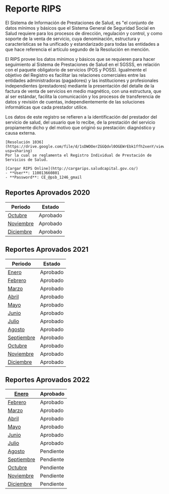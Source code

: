 # Reporte RIPS

El Sistema de Información de Prestaciones de Salud, es "el conjunto de datos mínimos y básicos que el Sistema General de Seguridad Social en Salud requiere para los procesos de dirección, regulación y control, y como soporte de la venta de servicio, cuya denominación, estructura y características se ha unificado y estandarizado para todas las entidades a que hace referencia el artículo segundo de la Resolución en mención.

El RIPS provee los datos mínimos y básicos que se requieren para hacer seguimiento al Sistema de Prestaciones de Salud en el SGSSS, en relación con el paquete obligatorio de servicios (POS y POSS). Igualmente el objetivo del Registro es facilitar las relaciones comerciales entre las entidades administradoras (pagadores) y las instituciones y profesionales independientes (prestadores) mediante la presentación del detalle de la factura de venta de servicios en medio magnético, con una estructura, que al ser estándar, facilita la comunicación y los procesos de transferencia de datos y revisión de cuentas, independientemente de las soluciones informáticas que cada prestador utilice.

Los datos de este registro se refieren a la identificación del prestador del servicio de salud, del usuario que lo recibe, de la prestación del servicio propiamente dicho y del motivo que originó su prestación: diagnóstico y causa externa.


```{note}
[Resolución 1036](https://drive.google.com/file/d/1sDWOOerZGGQdvl0OGEWrEbk1ffh2xenY/view?usp=sharing)
Por la cual se reglamenta el Registro Individual de Prestación de Servicios de Salud.

```

```{note}
[Cargar RIPS Online](http://cargarips.saludcapital.gov.co/)
- **User**: 110013660801
- **Password**: CE_@psb_1246_gmail
```

## Reportes Aprovados **2020**

| Periodo                                                                                            | Estado   |
| -------------------------------------------------------------------------------------------------- | -------- |
| [Octubre](https://drive.google.com/file/d/16tjAzzwG41gMc5ypjga4vm-vXGC8p0X3/view?usp=sharing)    | Aprobado |
| [Noviembre](https://drive.google.com/file/d/1Hc6_shsoMuNmw-YAEIj2lU1d4V2o235l/view?usp=sharing) | Aprobado |
| [Diciembre](https://drive.google.com/file/d/1HUDPicIexBOeP_EoquV7ZmN6S9rXXpUm/view?usp=sharing) | Aprobado |


## Reportes Aprovados **2021**

| Periodo                                                                                             | Estado   |
| --------------------------------------------------------------------------------------------------- | -------- |
| [Enero](https://drive.google.com/file/d/1bxzPPe9DusyWFhK58btpO7UUp34h5NPj/view?usp=sharing)       | Aprobado |
| [Febrero](https://drive.google.com/file/d/1v_ByjPCaLFNxBXNFpFpX7WhIp6ZhkVhD/view?usp=sharing)    | Aprobado |
| [Marzo](https://drive.google.com/file/d/1ttcM17FEu9kj7bHyDdfDlMhZhiojqlPG/view?usp=sharing)       | Aprobado |
| [Abril](https://drive.google.com/file/d/1f55EmuZpOHDFsLlYjK-UqkfMGBTgg4Bz/view?usp=sharing)       | Aprobado |
| [Mayo](https://drive.google.com/file/d/1ka0tUt34vYWJIe2uWuJrXdsNicoZXozS/view?usp=sharing)        | Aprobado |
| [Junio](https://drive.google.com/file/d/14z0JJwIVkYVGuGT0IICDRhZ5WVF8X8O1/view?usp=sharing)       | Aprobado |
| [Julio](https://drive.google.com/file/d/1y7OaoCyLTkxd5pp-He-CzgHUCBXQU1Se/view?usp=sharing)       | Aprobado |
| [Agosto](https://drive.google.com/file/d/1X-Ai6DtQfnY9Qkd7L-Fo3JZYW2B3500Z/view?usp=sharing)      | Aprobado |
| [Septiembre](https://drive.google.com/file/d/1ckH4059ccaCM9hDM_CBh4UmmyA9gGjGT/view?usp=sharing) | Aprobado |
| [Octubre](https://drive.google.com/file/d/1KjZ3HjgnIAlIeGxWu5txiZfxjGs5oAiA/view?usp=sharing)     | Aprobado |
| [Noviembre](https://drive.google.com/file/d/1X6vO5OmyXPQ2Zkh57Jmop8i-OQE8IVAt/view?usp=sharing)   | Aprobado |
| [Diciembre](https://drive.google.com/file/d/1bU1Pxwg3a2QF5exutLskhX_lHzCn-niO/view?usp=sharing)  | Aprobado |

## Reportes Aprovados **2022**

| [Enero](https://drive.google.com/file/d/1mOy0Gw5H3SUA1boWx1M0Xwmd5yknRPxX/view?usp=sharing)    | Aprobado  |
| ------------------------------------------------------------------------------------------------ | --------- |
| [Febrero](https://drive.google.com/file/d/1nceqfdduizS3VGha7fdW_LC6kscKO22y/view?usp=sharing) | Aprobado  |
| [Marzo](https://drive.google.com/file/d/1r8o-k5GcQXV1jkBNXsKzx5a0YJhDWtv0/view?usp=sharing)    | Aprobado  |
| [Abril](https://drive.google.com/file/d/1JsP6wAGpQotJneHul_ZfihTPxSdIshtE/view?usp=sharing)   | Aprobado  |
| [Mayo](https://drive.google.com/file/d/1JsP6wAGpQotJneHul_ZfihTPxSdIshtE/view?usp=sharing)    | Aprobado  |
| [Junio](https://drive.google.com/file/d/1--DHg-7S6BcK__v-Gb8T3LXuwlbXus8G/view?usp=sharing)  | Aprobado  |
| [Julio](https://drive.google.com/file/d/1R72fVMYWpecbJZi0MPE5BG1T1HaCtKGJ/view?usp=sharing)                                                                                      | Aprobado |
| [Agosto]()                                                                                     | Pendiente |
| [Septiembre]()                                                                                 | Pendiente |
| [Octubre]()                                                                                    | Pendiente |
| [Noviembre]()                                                                                  | Pendiente |
| [Diciembre]()                                                                                  | Pendiente |